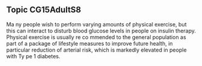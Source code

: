 ## Topic CG15AdultS8
Ma ny people wish to perform varying amounts of physical exercise, but this can interact to disturb blood glucose levels in people on insulin therapy. Physical exercise is usually re co mmended to the general population as part of a package of lifestyle measures to improve future health, in particular reduction of arterial risk, which is markedly elevated in people with Ty pe 1 diabetes.
